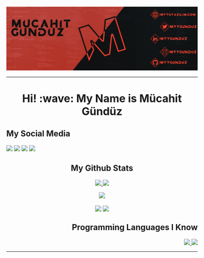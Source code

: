 [![Social banner for myygunduz](https://github.com/myygunduz/myygunduz/blob/main/ReadMe.gif)](https://myygyazilim.com)
<hr>

<h1 align='center'> Hi! :wave: My Name is Mücahit Gündüz</h1>


<h2 align='left'> My Social Media</h2>
<p align="left"><a href="https://twitter.com/myygunduz" ><img src="https://img.shields.io/badge/twitter-%231DA1F2.svg?&style=for-the-badge&logo=twitter&logoColor=white" height=25></a> <a href="https://www.linkedin.com/in/myygunduz/" ><img src="https://img.shields.io/badge/linkedin-%230077B5.svg?&style=for-the-badge&logo=linkedin&logoColor=white" height=25></a> <a href="https://www.instagram.com/myygunduz/" ><img src="https://img.shields.io/badge/instagram-%23E4405F.svg?&style=for-the-badge&logo=instagram&logoColor=white" height=25></a> <a href='https://github.com/myygunduz' ><img  src="https://img.shields.io/badge/github%20-%23121011.svg?&style=for-the-badge&logo=github&logoColor=white" height=25></a>
</p>

<h2 align='center'> My Github Stats</h2>
<p align=center>
  <a href="https://github.com/myygunduz">
    <img src="https://badges.pufler.dev/visits/myygunduz/Terabyte17?style=flat-square&color=fe422e&logo=github">
  </a>
  <a href="https://github.com/myygunduz?tab=repositories">
    <img src="https://badges.pufler.dev/repos/myygunduz?style=flat-square&color=fe422e&logo=github">
  </a>
</p>

<p align="center">
<a href="https://github.com/myygunduz?tab=followers"><img src="https://img.shields.io/github/followers/myygunduz?style=social"></a>
</p>

<p align=center>  
  <a href="https://github.com/myygunduz"><img align=center src="https://github-readme-stats.vercel.app/api?username=myygunduz&show_icons=true&theme=custom&bg_color=111111&text_color=ffffff&icon_color=fe422e&title_color=fe422e&border_color=fe422e" height=150></a>
    <a href="https://github.com/myygunduz"><img align=center src="https://github-readme-stats.vercel.app/api/top-langs/?username=myygunduz&exclude_repo=github-readme-stats,anuraghazra.github.io&theme=custom&bg_color=111111&text_color=ffffff&icon_color=fe422e&title_color=fe422e&border_color=fe422e" height=150></a>
</p>

<h2 align='right'>Programming Languages I Know</h2>
<p align="right"> 
  <a href='https://www.python.org/' ><img src="https://img.shields.io/badge/python%20-%2314354C.svg?&style=for-the-badge&logo=python&logoColor=white"/> </a> 
  <a href='https://doc.qt.io/qtforpython/' ><img src="https://img.shields.io/badge/Qt-%23217346.svg?style=for-the-badge&logo=Qt&logoColor=white"/> </a> 
</p>
<hr>
